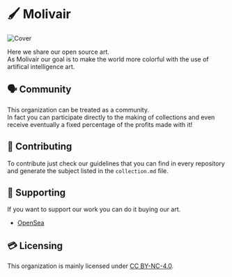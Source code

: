 # 🖌️ Molivair
![Cover](https://raw.githubusercontent.com/Molivair/.github/main/assets/images/cover.png)

Here we share our open source art.  
As Molivair our goal is to make the world more colorful with the use of artifical intelligence art.

## 🗣️ Community
This organization can be treated as a community.  
In fact you can participate directly to the making of collections and even receive eventually a fixed percentage of the profits made with it!  

## 🤝 Contributing
To contribute just check our guidelines that you can find in every repository and generate the subject listed in the ```collection.md``` file.  

## 💚 Supporting
If you want to support our work you can do it buying our art.  
- [OpenSea](https://opensea.io/Molivair)  

## 💳 Licensing
This organization is mainly licensed under [CC BY-NC-4.0](http://creativecommons.org/licenses/by-nc/4.0/).  
